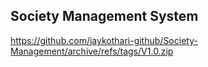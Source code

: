 ## Society Management System

https://github.com/jaykothari-github/Society-Management/archive/refs/tags/V1.0.zip
